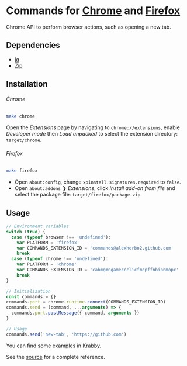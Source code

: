 # Commands for [Chrome] and [Firefox]

[Chrome]: https://google.com/chrome/
[Firefox]: https://mozilla.org/firefox/

Chrome API to perform browser actions, such as opening a new tab.

## Dependencies

- [jq]
- [Zip]

[jq]: https://stedolan.github.io/jq/
[Zip]: http://infozip.sourceforge.net/Zip.html

## Installation

###### Chrome

``` sh
make chrome
```

Open the _Extensions_ page by navigating to `chrome://extensions`, enable _Developer mode_ then _Load unpacked_ to select the extension directory: `target/chrome`.

###### Firefox

``` sh
make firefox
```

- Open `about:config`, change `xpinstall.signatures.required` to `false`.
- Open `about:addons` ❯ _Extensions_, click _Install add-on from file_ and select the package file: `target/firefox/package.zip`.

## Usage

``` javascript
// Environment variables
switch (true) {
  case (typeof browser !== 'undefined'):
    var PLATFORM = 'firefox'
    var COMMANDS_EXTENSION_ID = 'commands@alexherbo2.github.com'
    break
  case (typeof chrome !== 'undefined'):
    var PLATFORM = 'chrome'
    var COMMANDS_EXTENSION_ID = 'cabmgmngameccclicfmcpffnbinnmopc'
    break
}

// Initialization
const commands = {}
commands.port = chrome.runtime.connect(COMMANDS_EXTENSION_ID)
commands.send = (command, ...arguments) => {
  commands.port.postMessage({ command, arguments })
}

// Usage
commands.send('new-tab', 'https://github.com')
```

You can find some examples in [Krabby].

[Krabby]: https://krabby.netlify.com

See the [source](src) for a complete reference.
